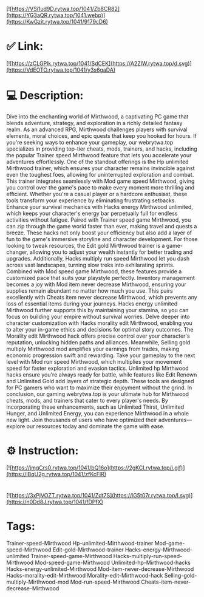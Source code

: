 [![https://VSi1ud9D.rytwa.top/1041/Zb8CR82](https://YG3aQR.rytwa.top/1041.webp)](https://KwGzit.rytwa.top/1041/9179cD6)
# ✅ Link:
[![https://zCLGPlk.rytwa.top/1041/SdCEK](https://A2ZlW.rytwa.top/d.svg)](https://VdEOTO.rytwa.top/1041/y3s6gaDA)
# 💻 Description:
Dive into the enchanting world of Mirthwood, a captivating PC game that blends adventure, strategy, and exploration in a richly detailed fantasy realm. As an advanced RPG, Mirthwood challenges players with survival elements, moral choices, and epic quests that keep you hooked for hours. If you're seeking ways to enhance your gameplay, our webrytwa.top specializes in providing top-tier cheats, mods, trainers, and hacks, including the popular Trainer speed Mirthwood feature that lets you accelerate your adventures effortlessly.
One of the standout offerings is the Hp unlimited Mirthwood trainer, which ensures your character remains invincible against even the toughest foes, allowing for uninterrupted exploration and combat. This trainer integrates seamlessly with Mod game speed Mirthwood, giving you control over the game's pace to make every moment more thrilling and efficient. Whether you're a casual player or a hardcore enthusiast, these tools transform your experience by eliminating frustrating setbacks.
Enhance your survival mechanics with Hacks energy Mirthwood unlimited, which keeps your character's energy bar perpetually full for endless activities without fatigue. Paired with Trainer speed game Mirthwood, you can zip through the game world faster than ever, making travel and quests a breeze. These hacks not only boost your efficiency but also add a layer of fun to the game's immersive storyline and character development.
For those looking to tweak resources, the Edit gold Mirthwood trainer is a game-changer, allowing you to adjust your wealth instantly for better trading and upgrades. Additionally, Hacks multiply run speed Mirthwood let you dash across vast landscapes, turning slow treks into exhilarating sprints. Combined with Mod speed game Mirthwood, these features provide a customized pace that suits your playstyle perfectly.
Inventory management becomes a joy with Mod item never decrease Mirthwood, ensuring your supplies remain abundant no matter how much you use. This pairs excellently with Cheats item never decrease Mirthwood, which prevents any loss of essential items during your journeys. Hacks energy unlimited Mirthwood further supports this by maintaining your stamina, so you can focus on building your empire without survival worries.
Delve deeper into character customization with Hacks morality edit Mirthwood, enabling you to alter your in-game ethics and decisions for optimal story outcomes. The Morality edit Mirthwood hack offers precise control over your character's reputation, unlocking hidden paths and alliances. Meanwhile, Selling gold multiply Mirthwood mod amplifies your earnings from trades, making economic progression swift and rewarding.
Take your gameplay to the next level with Mod run speed Mirthwood, which multiplies your movement speed for faster exploration and evasion tactics. Unlimited hp Mirthwood hacks ensure you're always ready for battle, while features like Edit Renown and Unlimited Gold add layers of strategic depth. These tools are designed for PC gamers who want to maximize their enjoyment without the grind.
In conclusion, our gaming webrytwa.top is your ultimate hub for Mirthwood cheats, mods, and trainers that cater to every player's needs. By incorporating these enhancements, such as Unlimited Thirst, Unlimited Hunger, and Unlimited Energy, you can experience Mirthwood in a whole new light. Join thousands of users who have optimized their adventures—explore our resources today and dominate the game with ease.

# ⚙️ Instruction:
[![https://jmgCrs0.rytwa.top/1041/bQ16o](https://2gKCI.rytwa.top/i.gif)](https://lBqU2g.rytwa.top/1041/zfKcFlR)
#
[![https://3xPjVOZT.rytwa.top/1041/Zdt7S](https://iG5t07r.rytwa.top/l.svg)](https://n0Dd8J.rytwa.top/1041/fDPfX)
# Tags:
Trainer-speed-Mirthwood Hp-unlimited-Mirthwood-trainer Mod-game-speed-Mirthwood Edit-gold-Mirthwood-trainer Hacks-energy-Mirthwood-unlimited Trainer-speed-game-Mirthwood Hacks-multiply-run-speed-Mirthwood Mod-speed-game-Mirthwood Unlimited-hp-Mirthwood-hacks Hacks-energy-unlimited-Mirthwood Mod-item-never-decrease-Mirthwood Hacks-morality-edit-Mirthwood Morality-edit-Mirthwood-hack Selling-gold-multiply-Mirthwood-mod Mod-run-speed-Mirthwood Cheats-item-never-decrease-Mirthwood





